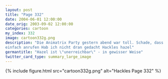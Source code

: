 ```yaml
---
layout: post
title: "Page 332"
date: 2004-06-01 12:00:00
date_orig: 2003-09-02 12:00:00
categories: cartoon
my_index: 332
image: cartoon332g.png
description: "Die Animatrix Party gestern abend war toll. Schade, dass du nicht auch da warst Warum hast du mich nicht eingeladen Ich hab versucht dich per eMail, IRC, ICQ, AIM, Jabber und SMS zu erreichen, aber anscheinend warst du nicht erreichbar Konntest du mich nicht
einfach anrufen Hab ich nicht dran gedacht Hackles hazel"
germantitle: "Hazel ist \"unerreichbar\" - in gewisser Weise"
twitter_card_type: summary_large_image
---
```


{% include figure.html src="cartoon332g.png" alt="Hackles Page 332"  %}
